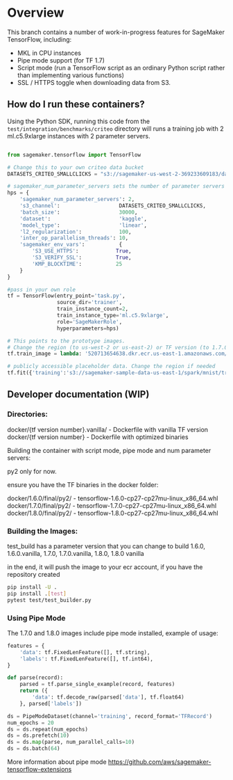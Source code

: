 # Overview

This branch contains a number of work-in-progress features for SageMaker TensorFlow,
including:

* MKL in CPU instances
* Pipe mode support (for TF 1.7)
* Script mode (run a TensorFlow script as an ordinary Python script rather than implementing various functions)
* SSL / HTTPS toggle when downloading data from S3.

## How do I run these containers?

Using the Python SDK, running this code from the `test/integration/benchmarks/criteo` directory will
runs a training job with 2 ml.c5.9xlarge instances with 2 parameter servers.

```python

from sagemaker.tensorflow import TensorFlow

# Change this to your own criteo data bucket
DATASETS_CRITEO_SMALLCLICKS = "s3://sagemaker-us-west-2-369233609183/datasets/criteo-dataset"

# sagemaker_num_parameter_servers sets the number of parameter servers in the cluster.
hps = {
    'sagemaker_num_parameter_servers': 2,
	's3_channel':                   DATASETS_CRITEO_SMALLCLICKS,
    'batch_size':                   30000,
    'dataset':                      'kaggle',
    'model_type':                   'linear',
    'l2_regularization':            100,
    'inter_op_parallelism_threads': 10,
    'sagemaker_env_vars':           {
        'S3_USE_HTTPS':            True,
        'S3_VERIFY_SSL':           True,
        'KMP_BLOCKTIME':           25
    }
}

#pass in your own role
tf = TensorFlow(entry_point='task.py',
                source_dir='trainer',
                train_instance_count=2,
                train_instance_type='ml.c5.9xlarge',
                role='SageMakerRole',
                hyperparameters=hps)

# This points to the prototype images.
# Change the region (to us-west-2 or us-east-2) or TF version (to 1.7.0) if needed
tf.train_image = lambda: '520713654638.dkr.ecr.us-east-1.amazonaws.com/sagemaker-tensorflow:1.6.0-cpu-py2-script-mode-preview'

# publicly accessible placeholder data. Change the region if needed
tf.fit({'training':'s3://sagemaker-sample-data-us-east-1/spark/mnist/train'})

```

## Developer documentation (WIP)

### Directories:

docker/{tf version number}.vanilla/ - Dockerfile with vanilla TF version
docker/{tf version number} - Dockerfile with optimized binaries

Building the container with script mode, pipe mode and num parameter servers:

py2 only for now.

ensure you have the TF binaries in the docker folder:

docker/1.6.0/final/py2/ - tensorflow-1.6.0-cp27-cp27mu-linux_x86_64.whl
docker/1.7.0/final/py2/ - tensorflow-1.7.0-cp27-cp27mu-linux_x86_64.whl
docker/1.8.0/final/py2/ - tensorflow-1.8.0-cp27-cp27mu-linux_x86_64.whl

### Building the Images:

test_build has a parameter version that you can change to build 1.6.0, 1.6.0.vanilla, 1.7.0, 1.7.0.vanilla, 1.8.0, 1.8.0 vanilla

in the end, it will push the image to your ecr account, if you have the repository created
```bash
pip install -U .
pip install .[test]
pytest test/test_builder.py
```

### Using Pipe Mode

The 1.7.0 and 1.8.0 images include pipe mode installed, example of usage:

```python
features = {
    'data': tf.FixedLenFeature([], tf.string),
    'labels': tf.FixedLenFeature([], tf.int64),
}

def parse(record):
    parsed = tf.parse_single_example(record, features)
    return ({
        'data': tf.decode_raw(parsed['data'], tf.float64)
    }, parsed['labels'])

ds = PipeModeDataset(channel='training', record_format='TFRecord')
num_epochs = 20
ds = ds.repeat(num_epochs)
ds = ds.prefetch(10)
ds = ds.map(parse, num_parallel_calls=10)
ds = ds.batch(64)
```

More information about pipe mode https://github.com/aws/sagemaker-tensorflow-extensions